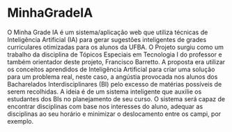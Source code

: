 # MinhaGradeIA

O Minha Grade IA é um sistema/aplicação web que utiliza técnicas de Inteligência Artificial (IA) para gerar sugestões inteligentes de grades curriculares otimizadas para os alunos da UFBA. 
O Projeto surgiu como um trabalho da disciplina de Tópicos Especiais em Tecnologia I do professor e também orientador deste projeto, Francisco Barretto. A proposta era utilizar os conceitos aprendidos de Inteligência Artificial para criar uma solução para um problema real, neste caso, a angústia provocada nos alunos dos Bacharelados Interdisciplinares (BI) pelo excesso de matérias possíveis de serem recolhidas. A ideia é de um sistema inteligente que auxilie os estudantes dos BIs no planejamento de seu curso. O sistema será capaz de encontrar disciplinas com base nos interesses do aluno, adequar as disciplinas ao seu horário e  minimizar o deslocamento entre os campi, por exemplo.

